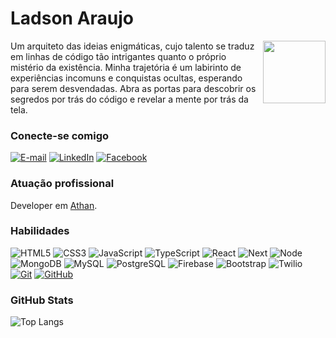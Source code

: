 # Ladson Araujo

<img align="right" width="auto" height="100" src="https://user-images.githubusercontent.com/82732587/146111649-7a090244-74e2-47ef-8e28-7d768f9a87f0.png">
Um arquiteto das ideias enigmáticas, cujo talento se traduz em linhas de código tão intrigantes quanto o próprio mistério da existência. Minha trajetória é um labirinto de experiências incomuns e conquistas ocultas, esperando para serem desvendadas. Abra as portas para descobrir os segredos por trás do código e revelar a mente por trás da tela.

### Conecte-se comigo

[![E-mail](https://img.shields.io/badge/-Email-000?style=for-the-badge&logo=microsoft-outlook&logoColor=E94D5F)](ladson.mario@hotmail.com)
[![LinkedIn](https://img.shields.io/badge/-LinkedIn-000?style=for-the-badge&logo=linkedin&logoColor=30A3DC)](https://www.linkedin.com/in/ladsonmario/)
[![Facebook](https://img.shields.io/badge/-Facebook-000?style=for-the-badge&logo=facebook&logoColor=30A3DC)](https://www.facebook.com/ladsonmario/)


### Atuação profissional
Developer em [Athan](https://athan.cc/).

### Habilidades

![HTML5](https://img.shields.io/badge/HTML-000?style=for-the-badge&logo=html5&logoColor=30A3DC)
![CSS3](https://img.shields.io/badge/CSS3-000?style=for-the-badge&logo=css3&logoColor=E94D5F)
![JavaScript](https://img.shields.io/badge/JavaScript-000?style=for-the-badge&logo=javascript)
![TypeScript](https://img.shields.io/badge/TypeScript-000?style=for-the-badge&logo=typescript&logoColor=30A3DC)
![React](https://img.shields.io/badge/React-000?style=for-the-badge&logo=react)
![Next](https://img.shields.io/badge/Next-000?style=for-the-badge&logo=next.js)
![Node](https://img.shields.io/badge/Node-000?style=for-the-badge&logo=node.js)
![MongoDB](https://img.shields.io/badge/MongoDB-000?style=for-the-badge&logo=mongodb)
![MySQL](https://img.shields.io/badge/MySQL-000?style=for-the-badge&logo=mysql)
![PostgreSQL](https://img.shields.io/badge/PostgreSQL-000?style=for-the-badge&logo=postgresql)
![Firebase](https://img.shields.io/badge/Firebase-000?style=for-the-badge&logo=firebase)
![Bootstrap](https://img.shields.io/badge/Bootstrap-000?style=for-the-badge&logo=bootstrap)
![Twilio](https://img.shields.io/badge/Twilio-000?style=for-the-badge&logo=twilio)
[![Git](https://img.shields.io/badge/Git-000?style=for-the-badge&logo=git&logoColor=E94D5F)](https://git-scm.com/doc)
[![GitHub](https://img.shields.io/badge/GitHub-000?style=for-the-badge&logo=github&logoColor=30A3DC)](https://docs.github.com/)

### GitHub Stats

![Top Langs](https://github-readme-stats-git-masterrstaa-rickstaa.vercel.app/api/top-langs/?username=ladsonmario&layout=compact&bg_color=000&border_color=30A3DC&title_color=E94D5F&text_color=FFF)